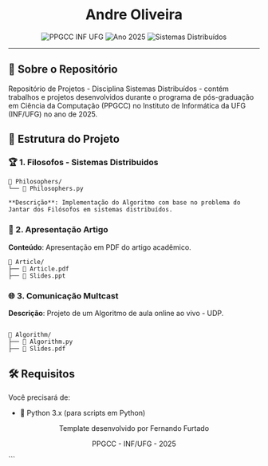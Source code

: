 <div align="center">
  
  <h1>Andre Oliveira</h1>
  
  <div>
    <img src="https://img.shields.io/badge/PPGCC-INF%20UFG-0078D7?style=for-the-badge&logo=university&logoColor=white" alt="PPGCC INF UFG">
    <img src="https://img.shields.io/badge/Ano-2025-34A853?style=for-the-badge" alt="Ano 2025">
    <img src="https://img.shields.io/badge/Disciplina-Sistemas%20Distribuídos-4285F4?style=for-the-badge" alt="Sistemas Distribuídos">
  </div>
</div>

---

## 🚀 Sobre o Repositório

Repositório de Projetos -  Disciplina Sistemas Distribuídos - contém trabalhos e projetos desenvolvidos durante o programa de pós-graduação em Ciência da Computação (PPGCC) no Instituto de Informática da UFG (INF/UFG) no ano de 2025.

## 📂 Estrutura do Projeto

### 🏆 1. Filosofos - Sistemas Distribuidos
```
📁 Philosophers/
└── 🐍 Philosophers.py

**Descrição**: Implementação do Algoritmo com base no problema do Jantar dos Filósofos em sistemas distribuídos.

```
### 📝 2. Apresentação Artigo

**Conteúdo**: Apresentação em PDF do artigo acadêmico.

```
📁 Article/
├── 📄 Article.pdf
├── 📄 Slides.ppt

```

### 🌐 3. Comunicação Multcast

**Descrição**: Projeto de um Algoritmo de aula online ao vivo - UDP.

```

📁 Algorithm/
├── 📄 Algorithm.py
├── 📄 Slides.pdf

```

## 🛠️ Requisitos

Você precisará de:

- 🐍 Python 3.x (para scripts em Python)

<div align="center">
  <p>Template desenvolvido por Fernando Furtado</p>
  <p>PPGCC - INF/UFG - 2025</p>
</div>
```
